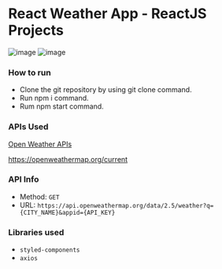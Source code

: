 # React Weather App - ReactJS Projects

![image](https://user-images.githubusercontent.com/60633026/204522226-3193bb0f-0c3b-48d1-9b42-290d27048fcf.png)
![image](https://user-images.githubusercontent.com/60633026/204522429-ac6b68dd-4bab-45ff-b6d2-b9558ca595a2.png)

### How to run
* Clone the git repository by using git clone command.
* Run npm i command.
* Rum npm start command.

### APIs Used
[Open Weather APIs](https://openweathermap.org/)

https://openweathermap.org/current

### API Info
* Method: `GET`
* URL: `https://api.openweathermap.org/data/2.5/weather?q={CITY_NAME}&appid={API_KEY}`

### Libraries used
* `styled-components`
* `axios`
